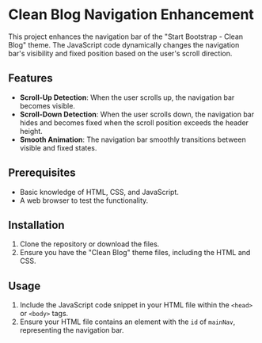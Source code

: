 # Clean Blog Navigation Enhancement

This project enhances the navigation bar of the "Start Bootstrap - Clean Blog" theme. The JavaScript code dynamically changes the navigation bar's visibility and fixed position based on the user's scroll direction.

## Features

- **Scroll-Up Detection**: When the user scrolls up, the navigation bar becomes visible.
- **Scroll-Down Detection**: When the user scrolls down, the navigation bar hides and becomes fixed when the scroll position exceeds the header height.
- **Smooth Animation**: The navigation bar smoothly transitions between visible and fixed states.

## Prerequisites

- Basic knowledge of HTML, CSS, and JavaScript.
- A web browser to test the functionality.

## Installation

1. Clone the repository or download the files.
2. Ensure you have the "Clean Blog" theme files, including the HTML and CSS.

## Usage

1. Include the JavaScript code snippet in your HTML file within the `<head>` or `<body>` tags.
2. Ensure your HTML file contains an element with the `id` of `mainNav`, representing the navigation bar.
